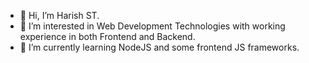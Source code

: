 - 👋 Hi, I’m Harish ST.
- 👀 I’m interested in Web Development Technologies with working experience in both Frontend and Backend.
- 🌱 I’m currently learning NodeJS and some frontend JS frameworks.

<!---
Harish-HubSpire/Harish-HubSpire is a ✨ special ✨ repository because its `README.md` (this file) appears on your GitHub profile.
You can click the Preview link to take a look at your changes.
--->
